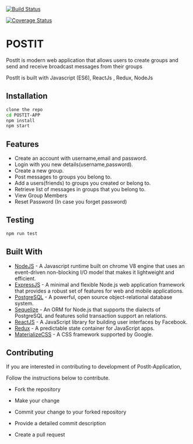 [![Build Status](https://travis-ci.org/nebanat/postit-aaron.svg?branch=master)](https://travis-ci.org/nebanat/posit-aaron)

[![Coverage Status](https://coveralls.io/repos/github/nebanat/postit-aaron/badge.svg?branch=master)](https://coveralls.io/github/nebanat/postit-aaron?branch=master)

# POSTIT
PostIt is modern web application that allows users to create groups and send and receive broadcast messages from their groups

PostIt is built with Javascript (ES6), ReactJs , Redux, NodeJs
## Installation 
```bash
clone the repo
cd POSTIT-APP
npm install
npm start
```
## Features

* Create an account with username,email and password.
* Login with you new details(username,password).
* Create a new group.
* Post messages to groups you belong to.
* Add a users(friends) to groups you created or belong to.
* Retrieve list of messages in groups that you belong to. 
* View Group Members
* Reset Password (In case you forget password)

## Testing
```bash
npm run test
```
## Built With
* [NodeJS](https://nodejs.org/en/) - A Javascript runtime built on chrome V8 engine that uses an event-driven non-blocking I/O model that makes it lightweight and efficient.
* [ExpressJS](http://expressjs.com/) - A minimal and flexible Node.js web application framework that provides a robust set of features for web and mobile applications.
* [PostgreSQL](https://www.postgresql.org/) - A powerful, open source object-relational database system.
* [Sequelize](http://docs.sequelizejs.com/) - An ORM for Node.js that supports the dialects of PostgreSQL and features solid transaction support an relations.
* [ReactJS](https://www.reactjs.org/) - A JavaScript library for building user interfaces by Facebook.
* [Redux](http://redux.js.org/) -  A predictable state container for JavaScript apps.
* [MaterializeCSS](http://materializecss.com/) -  A CSS framework supported by Google.

## Contributing
If you are interested in contributing to development of PostIt-Application,

Follow the instructions below to contribute.
* Fork the repository

* Make your change

* Commit your change to your forked repository

* Provide a detailed commit description

* Create a pull request
